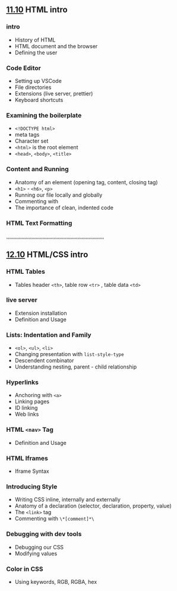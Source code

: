 ## [11.10](https://github.com/FbW-WD21-E11/live-coding/tree/main/jan/11-01) HTML intro

### intro

- History of HTML
- HTML document and the browser
- Defining the user

### Code Editor

- Setting up VSCode
- File directories
- Extensions (live server, prettier)
- Keyboard shortcuts

### Examining the boilerplate

- `<!DOCTYPE html>`
- meta tags
- Character set
- `<html>` is the root element
- `<head>`, `<body>`, `<title>`

### Content and Running

- Anatomy of an element (opening tag, content, closing tag)
- `<h1>` - `<h6>`, `<p>`
- Running our file locally and globally
- Commenting with <!-- [comment] -->
- The importance of clean, indented code
### HTML Text Formatting
 

 ¸¸¸¸¸¸¸¸¸¸¸¸¸¸¸¸¸¸¸¸¸¸¸¸¸¸¸¸¸¸¸¸¸¸¸¸¸¸¸¸¸¸¸¸¸¸¸¸¸¸¸¸¸¸¸¸¸¸¸¸¸¸¸¸¸¸¸¸¸¸

  ## [12.10](https://github.com/FbW-WD21-E11/live-coding/tree/main/jan/12-01) HTML/CSS  intro
 ### HTML Tables
 - Tables header `<th>`, table row `<tr>` , table data `<td>`
 ### live server
 - Extension installation 
 - Definition and Usage
 ### Lists: Indentation and Family
- `<ol>`, `<ul>`, `<li>`
- Changing presentation with `list-style-type`
- Descendent combinator
- Understanding nesting, parent - child relationship
 ### Hyperlinks
- Anchoring with `<a>`
- Linking pages
- ID linking
- Web links
 ### HTML `<nav>` Tag
 - Definition and Usage
 ### HTML Iframes
 - Iframe Syntax
### Introducing Style

- Writing CSS inline, internally and externally
- Anatomy of a declaration (selector, declaration, property, value)
- The `<link>` tag
- Commenting with `\*[comment]*\`
 ### Debugging with dev tools
- Debugging our CSS
- Modifying values
### Color in CSS
- Using keywords, RGB, RGBA, hex
